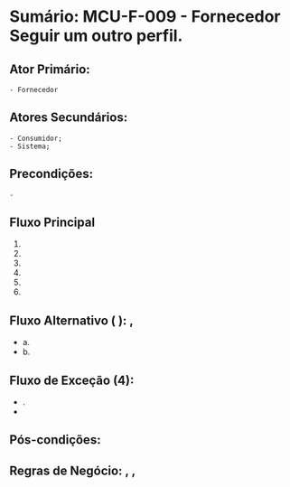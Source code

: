 # Sumário: MCU-F-009 - Fornecedor Seguir um outro perfil.
## Ator Primário: 
    - Fornecedor
## Atores Secundários: 
    - Consumidor;
    - Sistema;
## Precondições:
    - 
## Fluxo Principal
1.  
2. 
3. 
4. 
5. 
6. 
##  Fluxo Alternativo ( ): ,
 -  a. 
 -  b. 
##  Fluxo de Exceção (4): 
- .
 -  
##  Pós-condições: 
##  Regras de Negócio: , , 
